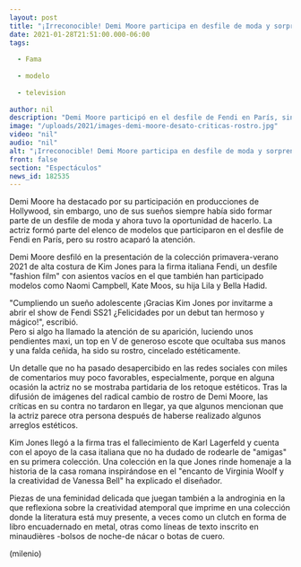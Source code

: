 ```yaml
---
layout: post
title: "¡Irreconocible! Demi Moore participa en desfile de moda y sorprende con cambio en su rostro"
date: 2021-01-28T21:51:00.000-06:00
tags:
  
  - Fama
  
  - modelo
  
  - television
  
author: nil
description: "Demi Moore participó en el desfile de Fendi en París, sin embargo, su rostro llamó la atención por lo diferente que luce. "
image: "/uploads/2021/images-demi-moore-desato-criticas-rostro.jpg"
video: "nil"
audio: "nil"
alt: "¡Irreconocible! Demi Moore participa en desfile de moda y sorprende con cambio en su rostro"
front: false
section: "Espectáculos"
news_id: 182535
---
```


Demi Moore ha destacado por su participación en producciones de Hollywood, sin embargo, uno de sus sueños siempre había sido formar parte de un desfile de moda y ahora tuvo la oportunidad de hacerlo. La actriz formó parte del elenco de modelos que participaron en el desfile de Fendi en París, pero su rostro acaparó la atención. 

Demi Moore desfiló en la presentación de la colección primavera-verano 2021 de alta costura de Kim Jones para la firma italiana Fendi, un desfile "fashion film" con asientos vacíos en el que también han participado modelos como Naomi Campbell, Kate Moos, su hija Lila y Bella Hadid. 

"Cumpliendo un sueño adolescente ¡Gracias Kim Jones por invitarme a abrir el show de Fendi SS21 ¿Felicidades por un debut tan hermoso y mágico!", escribió.  
Pero si algo ha llamado la atención de su aparición, luciendo unos pendientes maxi, un top en V de generoso escote que ocultaba sus manos y una falda ceñida, ha sido su rostro, cincelado estéticamente. 

Un detalle que no ha pasado desapercibido en las redes sociales con miles de comentarios muy poco favorables, especialmente, porque en alguna ocasión la actriz no se mostraba partidaria de los retoque estéticos. 
Tras la difusión de imágenes del radical cambio de rostro de Demi Moore, las críticas en su contra no tardaron en llegar, ya que algunos mencionan que la actriz parece otra persona después de haberse realizado algunos arreglos estéticos.

Kim Jones llegó a la firma tras el fallecimiento de Karl Lagerfeld y cuenta con el apoyo de la casa italiana que no ha dudado de rodearle de "amigas" en su primera colección. Una colección en la que Jones rinde homenaje a la historia de la casa romana inspirándose en el "encanto de Virginia Woolf y la creatividad de Vanessa Bell" ha explicado el diseñador. 

Piezas de una feminidad delicada que juegan también a la androginia en la que reflexiona sobre la creatividad atemporal que imprime en una colección donde la literatura está muy presente, a veces como un clutch en forma de libro encuadernado en metal, otras como líneas de texto inscrito en minaudières -bolsos de noche-de nácar o botas de cuero. 

(milenio)